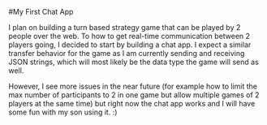 #My First Chat App

I plan on building a turn based strategy game that can be played by 2 people over the web.
To how to get real-time communication between 2 players going, I decided to start by building a chat app. I expect a similar
transfer behavior for the game as I am currently sending and receiving JSON strings, which will most likely be the data type
the game will send as well.

However, I see more issues in the near future (for example how to limit the max number of participants to 2 in one game
but allow multiple games of 2 players at the same time) but right now the chat app works and I will have some fun with my
son using it. :)
